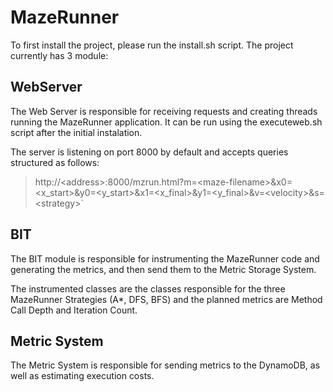 # MazeRunner
To first install the project, please run the install.sh script.
The project currently has 3 module:

## WebServer
The Web Server is responsible for receiving requests and creating threads running the MazeRunner application. It can be run using the executeweb.sh script after the initial instalation.

The server is listening on port 8000 by default and accepts queries structured as follows:

>http://\<address\>:8000/mzrun.html?m=\<maze-filename\>&x0=\<x_start\>&y0=\<y_start\>&x1=\<x_final\>&y1=\<y_final\>&v=\<velocity\>&s=\<strategy\>`

## BIT
The BIT module is responsible for instrumenting the MazeRunner code and generating the metrics, and then send them to the Metric Storage System.

The instrumented classes are the classes responsible for the three MazeRunner Strategies (A*, DFS, BFS) and the planned metrics are Method Call Depth and Iteration Count.

## Metric System

The Metric System is responsible for sending metrics to the DynamoDB, as well as estimating execution costs.
